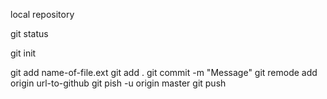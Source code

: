 local repository

git status

git init 

git add name-of-file.ext 
git add .
git commit -m "Message"
git remode add origin url-to-github
git pish -u origin master
git push 
